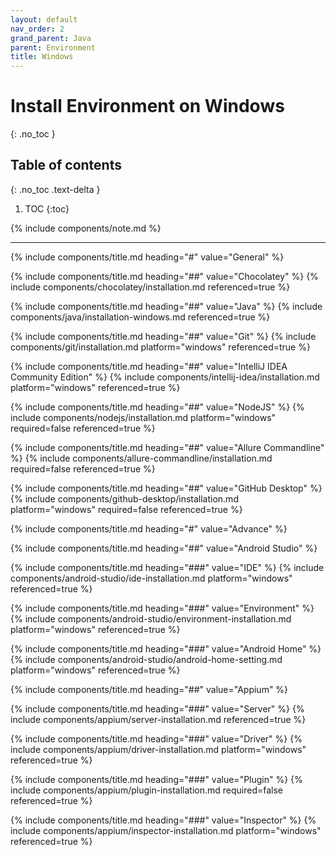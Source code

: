 ```yaml
---
layout: default
nav_order: 2
grand_parent: Java
parent: Environment
title: Windows
---
```


# Install Environment on Windows
{: .no_toc }

## Table of contents
{: .no_toc .text-delta }

1. TOC
{:toc}

{% include components/note.md %}

---

<!-- General -->
{% include components/title.md heading="#" value="General" %}

<!-- Chocolatey -->
{% include components/title.md heading="##" value="Chocolatey" %}
{% include components/chocolatey/installation.md referenced=true %}

<!-- Java -->
{% include components/title.md heading="##" value="Java" %}
{% include components/java/installation-windows.md referenced=true %}

<!-- Git -->
{% include components/title.md heading="##" value="Git" %}
{% include components/git/installation.md platform="windows" referenced=true %}

<!-- IntelliJ IDEA Community Edition -->
{% include components/title.md heading="##" value="IntelliJ IDEA Community Edition" %}
{% include components/intellij-idea/installation.md platform="windows" referenced=true %}

<!-- NodeJS -->
{% include components/title.md heading="##" value="NodeJS" %}
{% include components/nodejs/installation.md platform="windows" required=false referenced=true %}

<!-- Allure Commandline -->
{% include components/title.md heading="##" value="Allure Commandline" %}
{% include components/allure-commandline/installation.md required=false referenced=true %}

<!-- GitHub Desktop -->
{% include components/title.md heading="##" value="GitHub Desktop" %}
{% include components/github-desktop/installation.md platform="windows" required=false referenced=true %}


<!-- Advance -->
{% include components/title.md heading="#" value="Advance" %}

<!-- Android Studio -->
{% include components/title.md heading="##" value="Android Studio" %}

{% include components/title.md heading="###" value="IDE" %}
{% include components/android-studio/ide-installation.md platform="windows" referenced=true %}

{% include components/title.md heading="###" value="Environment" %}
{% include components/android-studio/environment-installation.md platform="windows" referenced=true %}

{% include components/title.md heading="###" value="Android Home" %}
{% include components/android-studio/android-home-setting.md platform="windows" referenced=true %}

<!-- Appium -->
{% include components/title.md heading="##" value="Appium" %}

{% include components/title.md heading="###" value="Server" %}
{% include components/appium/server-installation.md referenced=true %}

{% include components/title.md heading="###" value="Driver" %}
{% include components/appium/driver-installation.md platform="windows" referenced=true %}

{% include components/title.md heading="###" value="Plugin" %}
{% include components/appium/plugin-installation.md required=false referenced=true %}

{% include components/title.md heading="###" value="Inspector" %}
{% include components/appium/inspector-installation.md platform="windows" referenced=true %}

